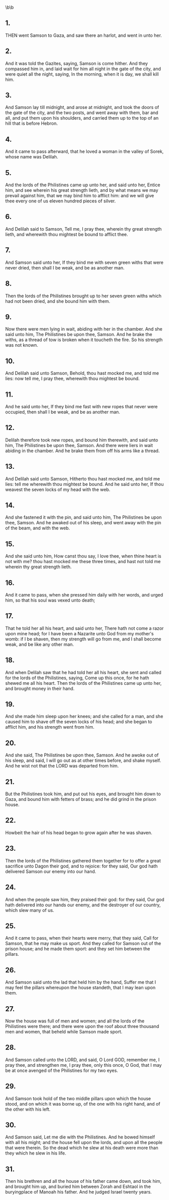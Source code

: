 \b\b
## 1.
THEN went Samson to Gaza, and saw there an harlot, and went in unto her.
## 2.
And it was told the Gazites, saying, Samson is come hither.  And they compassed him in, and laid wait for him all night in the gate of the city, and were quiet all the night, saying, In the morning, when it is day, we shall kill him.
## 3.
And Samson lay till midnight, and arose at midnight, and took the doors of the gate of the city, and the two posts, and went away with them, bar and all, and put them upon his shoulders, and carried them up to the top of an hill that is before Hebron.
## 4.
And it came to pass afterward, that he loved a woman in the valley of Sorek, whose name was Delilah.
## 5.
And the lords of the Philistines came up unto her, and said unto her, Entice him, and see wherein his great strength lieth, and by what means we may prevail against him, that we may bind him to afflict him: and we will give thee every one of us eleven hundred pieces of silver.
## 6.
And Delilah said to Samson, Tell me, I pray thee, wherein thy great strength lieth, and wherewith thou mightest be bound to afflict thee.
## 7.
And Samson said unto her, If they bind me with seven green withs that were never dried, then shall I be weak, and be as another man.
## 8.
Then the lords of the Philistines brought up to her seven green withs which had not been dried, and she bound him with them.
## 9.
Now there were men lying in wait, abiding with her in the chamber.  And she said unto him, The Philistines be upon thee, Samson.  And he brake the withs, as a thread of tow is broken when it toucheth the fire.  So his strength was not known.
## 10.
And Delilah said unto Samson, Behold, thou hast mocked me, and told me lies: now tell me, I pray thee, wherewith thou mightest be bound.
## 11.
And he said unto her, If they bind me fast with new ropes that never were occupied, then shall I be weak, and be as another man.
## 12.
Delilah therefore took new ropes, and bound him therewith, and said unto him, The Philistines be upon thee, Samson.  And there were liers in wait abiding in the chamber.  And he brake them from off his arms like a thread.
## 13.
And Delilah said unto Samson, Hitherto thou hast mocked me, and told me lies: tell me wherewith thou mightest be bound.  And he said unto her, If thou weavest the seven locks of my head with the web.
## 14.
And she fastened it with the pin, and said unto him, The Philistines be upon thee, Samson.  And he awaked out of his sleep, and went away with the pin of the beam, and with the web.
## 15.
And she said unto him, How canst thou say, I love thee, when thine heart is not with me?  thou hast mocked me these three times, and hast not told me wherein thy great strength lieth.
## 16.
And it came to pass, when she pressed him daily with her words, and urged him, so that his soul was vexed unto death;
## 17.
That he told her all his heart, and said unto her,  There hath not come a razor upon mine head; for I have been a Nazarite unto God from my mother's womb: if I be shaven, then my strength will go from me, and I shall become weak, and be like any other man.
## 18.
And when Delilah saw that he had told her all his heart, she sent and called for the lords of the Philistines, saying, Come up this once, for he hath shewed me all his heart.  Then the lords of the Philistines came up unto her, and brought money in their hand.
## 19.
And she made him sleep upon her knees; and she called for a man, and she caused him to shave off the seven locks of his head; and she began to afflict him, and his strength went from him.
## 20.
And she said, The Philistines be upon thee, Samson.  And he awoke out of his sleep, and said, I will go out as at other times before, and shake myself.  And he wist not that the LORD was departed from him.
## 21.
But the Philistines took him, and put out his eyes, and brought him down to Gaza, and bound him with fetters of brass; and he did grind in the prison house.
## 22.
Howbeit the hair of his head began to grow again after he was shaven.
## 23.
Then the lords of the Philistines gathered them together for to offer a great sacrifice unto Dagon their god, and to rejoice: for they said, Our god hath delivered Samson our enemy into our hand.
## 24.
And when the people saw him, they praised their god: for they said, Our god hath delivered into our hands our enemy, and the destroyer of our country, which slew many of us.
## 25.
And it came to pass, when their hearts were merry, that they said, Call for Samson, that he may make us sport.  And they called for Samson out of the prison house; and he made them sport: and they set him between the pillars.
## 26.
And Samson said unto the lad that held him by the hand, Suffer me that I may feel the pillars whereupon the house standeth, that I may lean upon them.
## 27.
Now the house was full of men and women; and all the lords of the Philistines were there; and there were upon the roof about three thousand men and women, that beheld while Samson made sport.
## 28.
And Samson called unto the LORD, and said, O Lord GOD, remember me, I pray thee, and strengthen me, I pray thee, only this once, O God, that I may be at once avenged of the Philistines for my two eyes.
## 29.
And Samson took hold of the two middle pillars upon which the house stood, and on which it was borne up, of the one with his right hand, and of the other with his left.
## 30.
And Samson said, Let me die with the Philistines.  And he bowed himself with all his might; and the house fell upon the lords, and upon all the people that were therein.  So the dead which he slew at his death were more than they which he slew in his life.
## 31.
Then his brethren and all the house of his father came down, and took him, and brought him up, and buried him between Zorah and Eshtaol in the buryingplace of Manoah his father.  And he judged Israel twenty years.

